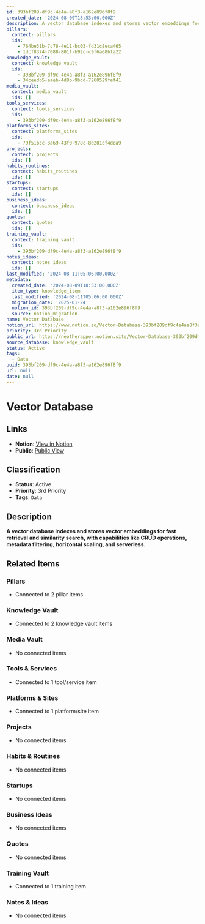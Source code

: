 ```yaml
---
id: 393bf209-df9c-4e4a-a8f3-a162e896f8f9
created_date: '2024-08-09T18:53:00.000Z'
description: A vector database indexes and stores vector embeddings for fast retrieval and similarity search, with capabilities like CRUD operations, metadata filtering, horizontal scaling, and serverless.
pillars:
  context: pillars
  ids: 
    - 764be31b-7c78-4e11-bc03-fd31c8eca465
    - 1dcf8374-7088-801f-b92c-c9f6a68bfa22
knowledge_vault:
  context: knowledge_vault
  ids:
    - 393bf209-df9c-4e4a-a8f3-a162e896f8f9
    - 34ceedb5-aaeb-4d8b-9bcd-7260529fef41
media_vault:
  context: media_vault
  ids: []
tools_services:
  context: tools_services
  ids:
    - 393bf209-df9c-4e4a-a8f3-a162e896f8f9
platforms_sites:
  context: platforms_sites
  ids:
    - 79f51bcc-3a69-43f0-978c-8d201cf4dca9
projects:
  context: projects
  ids: []
habits_routines:
  context: habits_routines
  ids: []
startups:
  context: startups
  ids: []
business_ideas:
  context: business_ideas
  ids: []
quotes:
  context: quotes
  ids: []
training_vault:
  context: training_vault
  ids:
    - 393bf209-df9c-4e4a-a8f3-a162e896f8f9
notes_ideas:
  context: notes_ideas
  ids: []
last_modified: '2024-08-11T05:06:00.000Z'
metadata:
  created_date: '2024-08-09T18:53:00.000Z'
  item_type: knowledge_item
  last_modified: '2024-08-11T05:06:00.000Z'
  migration_date: '2025-01-24'
  notion_id: 393bf209-df9c-4e4a-a8f3-a162e896f8f9
  source: notion_migration
name: Vector Database
notion_url: https://www.notion.so/Vector-Database-393bf209df9c4e4aa8f3a162e896f8f9
priority: 3rd Priority
public_url: https://neotherapper.notion.site/Vector-Database-393bf209df9c4e4aa8f3a162e896f8f9
source_database: knowledge_vault
status: Active
tags: 
  - Data
uuid: 393bf209-df9c-4e4a-a8f3-a162e896f8f9
url: null
date: null
---
```


# Vector Database

## Links
- **Notion**: [View in Notion](https://www.notion.so/Vector-Database-393bf209df9c4e4aa8f3a162e896f8f9)
- **Public**: [Public View](https://neotherapper.notion.site/Vector-Database-393bf209df9c4e4aa8f3a162e896f8f9)

## Classification
- **Status**: Active
- **Priority**: 3rd Priority
- **Tags**: `Data`

## Description
**A vector database indexes and stores vector embeddings for fast retrieval and similarity search, with capabilities like CRUD operations, metadata filtering, horizontal scaling, and serverless.**

## Related Items

### Pillars
- Connected to 2 pillar items

### Knowledge Vault
- Connected to 2 knowledge vault items

### Media Vault
- No connected items

### Tools & Services
- Connected to 1 tool/service item

### Platforms & Sites
- Connected to 1 platform/site item

### Projects
- No connected items

### Habits & Routines
- No connected items

### Startups
- No connected items

### Business Ideas
- No connected items

### Quotes
- No connected items

### Training Vault
- Connected to 1 training item

### Notes & Ideas
- No connected items